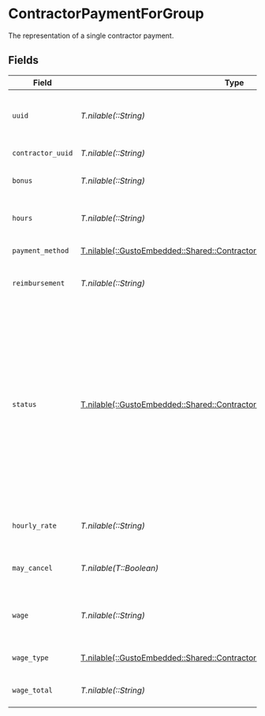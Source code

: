 # ContractorPaymentForGroup

The representation of a single contractor payment.


## Fields

| Field                                                                                                                                                                                                                                                 | Type                                                                                                                                                                                                                                                  | Required                                                                                                                                                                                                                                              | Description                                                                                                                                                                                                                                           |
| ----------------------------------------------------------------------------------------------------------------------------------------------------------------------------------------------------------------------------------------------------- | ----------------------------------------------------------------------------------------------------------------------------------------------------------------------------------------------------------------------------------------------------- | ----------------------------------------------------------------------------------------------------------------------------------------------------------------------------------------------------------------------------------------------------- | ----------------------------------------------------------------------------------------------------------------------------------------------------------------------------------------------------------------------------------------------------- |
| `uuid`                                                                                                                                                                                                                                                | *T.nilable(::String)*                                                                                                                                                                                                                                 | :heavy_minus_sign:                                                                                                                                                                                                                                    | The unique identifier of the contractor payment in Gusto.                                                                                                                                                                                             |
| `contractor_uuid`                                                                                                                                                                                                                                     | *T.nilable(::String)*                                                                                                                                                                                                                                 | :heavy_minus_sign:                                                                                                                                                                                                                                    | The UUID of the contractor.                                                                                                                                                                                                                           |
| `bonus`                                                                                                                                                                                                                                               | *T.nilable(::String)*                                                                                                                                                                                                                                 | :heavy_minus_sign:                                                                                                                                                                                                                                    | The bonus amount in the payment.                                                                                                                                                                                                                      |
| `hours`                                                                                                                                                                                                                                               | *T.nilable(::String)*                                                                                                                                                                                                                                 | :heavy_minus_sign:                                                                                                                                                                                                                                    | The number of hours worked for the payment.                                                                                                                                                                                                           |
| `payment_method`                                                                                                                                                                                                                                      | [T.nilable(::GustoEmbedded::Shared::ContractorPaymentForGroupPaymentMethod)](../../models/shared/contractorpaymentforgrouppaymentmethod.md)                                                                                                           | :heavy_minus_sign:                                                                                                                                                                                                                                    | The payment method.                                                                                                                                                                                                                                   |
| `reimbursement`                                                                                                                                                                                                                                       | *T.nilable(::String)*                                                                                                                                                                                                                                 | :heavy_minus_sign:                                                                                                                                                                                                                                    | The reimbursement amount in the payment.                                                                                                                                                                                                              |
| `status`                                                                                                                                                                                                                                              | [T.nilable(::GustoEmbedded::Shared::ContractorPaymentForGroupStatus)](../../models/shared/contractorpaymentforgroupstatus.md)                                                                                                                         | :heavy_minus_sign:                                                                                                                                                                                                                                    | The status of the contractor payment.  Will transition to `Funded` during payments processing if the payment should be funded, i.e. has `Direct Deposit` for payment method. Contractors payments with `Check` payment method will remain `Unfunded`. |
| `hourly_rate`                                                                                                                                                                                                                                         | *T.nilable(::String)*                                                                                                                                                                                                                                 | :heavy_minus_sign:                                                                                                                                                                                                                                    | The rate per hour worked for the payment.                                                                                                                                                                                                             |
| `may_cancel`                                                                                                                                                                                                                                          | *T.nilable(T::Boolean)*                                                                                                                                                                                                                               | :heavy_minus_sign:                                                                                                                                                                                                                                    | Determine if the contractor payment can be cancelled.                                                                                                                                                                                                 |
| `wage`                                                                                                                                                                                                                                                | *T.nilable(::String)*                                                                                                                                                                                                                                 | :heavy_minus_sign:                                                                                                                                                                                                                                    | The fixed wage of the payment, regardless of hours worked.                                                                                                                                                                                            |
| `wage_type`                                                                                                                                                                                                                                           | [T.nilable(::GustoEmbedded::Shared::ContractorPaymentForGroupWageType)](../../models/shared/contractorpaymentforgroupwagetype.md)                                                                                                                     | :heavy_minus_sign:                                                                                                                                                                                                                                    | The wage type for the payment.                                                                                                                                                                                                                        |
| `wage_total`                                                                                                                                                                                                                                          | *T.nilable(::String)*                                                                                                                                                                                                                                 | :heavy_minus_sign:                                                                                                                                                                                                                                    | (hours * hourly_rate) + wage + bonus                                                                                                                                                                                                                  |